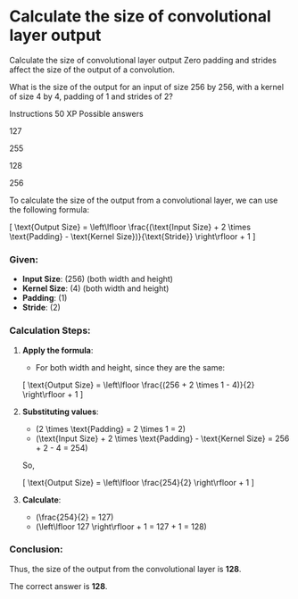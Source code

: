 # Calculate the size of convolutional layer output

Calculate the size of convolutional layer output
Zero padding and strides affect the size of the output of a convolution.

What is the size of the output for an input of size 256 by 256, with a kernel of size 4 by 4, padding of 1 and strides of 2?

Instructions
50 XP
Possible answers


127

255

128

256

To calculate the size of the output from a convolutional layer, we can use the following formula:

\[
\text{Output Size} = \left\lfloor \frac{(\text{Input Size} + 2 \times \text{Padding} - \text{Kernel Size})}{\text{Stride}} \right\rfloor + 1
\]

### Given:
- **Input Size**: \(256\) (both width and height)
- **Kernel Size**: \(4\) (both width and height)
- **Padding**: \(1\)
- **Stride**: \(2\)

### Calculation Steps:

1. **Apply the formula**:
   - For both width and height, since they are the same:
   
   \[
   \text{Output Size} = \left\lfloor \frac{(256 + 2 \times 1 - 4)}{2} \right\rfloor + 1
   \]

2. **Substituting values**:
   - \(2 \times \text{Padding} = 2 \times 1 = 2\)
   - \(\text{Input Size} + 2 \times \text{Padding} - \text{Kernel Size} = 256 + 2 - 4 = 254\)

   So,

   \[
   \text{Output Size} = \left\lfloor \frac{254}{2} \right\rfloor + 1
   \]

3. **Calculate**:
   - \(\frac{254}{2} = 127\)
   - \(\left\lfloor 127 \right\rfloor + 1 = 127 + 1 = 128\)

### Conclusion:
Thus, the size of the output from the convolutional layer is **128**. 

The correct answer is **128**.